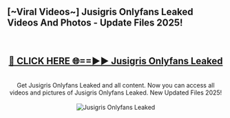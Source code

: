 <h2>[~Viral Videos~] Jusigris Onlyfans Leaked Videos And Photos - Update Files 2025!</h2>
<br>
<div align="center">
<h2><a href="https://top-ai-tools.click/QrbHav" rel="nofollow">🔴 CLICK HERE 🌐==►► Jusigris Onlyfans Leaked</a></h2>
<br>
Get Jusigris Onlyfans Leaked and all content. Now you can access all videos and pictures of Jusigris Onlyfans Leaked. New Updated Files 2025!
<br>
<br>
<a href="https://top-ai-tools.click/QrbHav" rel="nofollow" data-target="animated-image.originalLink"><img src="https://i.ibb.co.com/WyWwxjT/player-gif2.gif" alt="Jusigris Onlyfans Leaked" style="max-width: 100%; display: inline-block;" data-target="animated-image.originalImage"></a>
</div>
<br>
